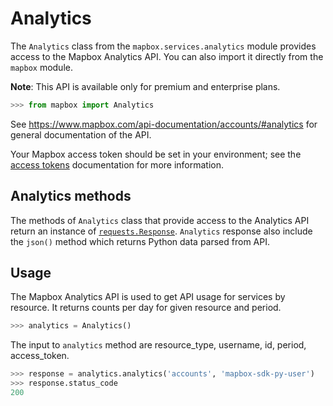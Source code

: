 # Analytics

The `Analytics` class from the `mapbox.services.analytics` module provides
access to the Mapbox Analytics API. You can also import it directly from the
`mapbox` module.

**Note**: This API is available only for premium and enterprise plans.

```python
>>> from mapbox import Analytics

```


See https://www.mapbox.com/api-documentation/accounts/#analytics for general documentation of the API.

Your Mapbox access token should be set in your environment; see the [access
tokens](access_tokens.md) documentation for more information.

## Analytics methods

The methods of `Analytics` class that provide access to the Analytics API return an instance of
[`requests.Response`](http://docs.python-requests.org/en/latest/api/#requests.Response). `Analytics` response also include the `json()` method which returns Python data parsed from API.

## Usage

The Mapbox Analytics API is used to get API usage for services by resource. It returns counts per day for given resource and period.

```python
>>> analytics = Analytics()

```

The input to `analytics` method are resource_type, username, id, period, access_token.

```python
>>> response = analytics.analytics('accounts', 'mapbox-sdk-py-user')
>>> response.status_code
200

```

